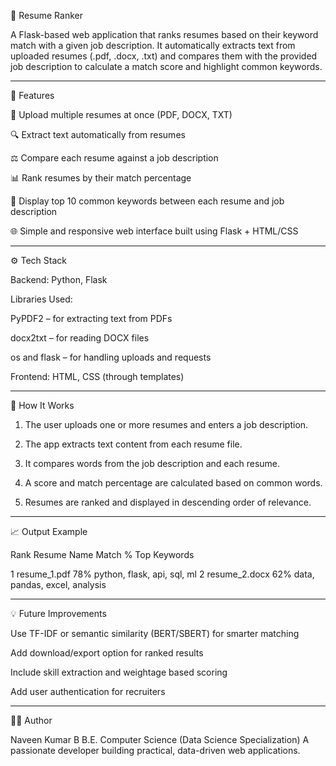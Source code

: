 🧠 Resume Ranker

A Flask-based web application that ranks resumes based on their keyword match with a given job description.
It automatically extracts text from uploaded resumes (.pdf, .docx, .txt) and compares them with the provided job description to calculate a match score and highlight common keywords.


---

🚀 Features

📁 Upload multiple resumes at once (PDF, DOCX, TXT)

🔍 Extract text automatically from resumes

⚖️ Compare each resume against a job description

📊 Rank resumes by their match percentage

💬 Display top 10 common keywords between each resume and job description

🌐 Simple and responsive web interface built using Flask + HTML/CSS



---

⚙️ Tech Stack

Backend: Python, Flask

Libraries Used:

PyPDF2 – for extracting text from PDFs

docx2txt – for reading DOCX files

os and flask – for handling uploads and requests

Frontend: HTML, CSS (through templates)



---

🧩 How It Works

1. The user uploads one or more resumes and enters a job description.


2. The app extracts text content from each resume file.


3. It compares words from the job description and each resume.


4. A score and match percentage are calculated based on common words.


5. Resumes are ranked and displayed in descending order of relevance.




---

📈 Output Example

Rank	Resume Name	Match %	Top Keywords

1	resume_1.pdf	78%	python, flask, api, sql, ml
2	resume_2.docx	62%	data, pandas, excel, analysis



---

💡 Future Improvements

Use TF-IDF or semantic similarity (BERT/SBERT) for smarter matching

Add download/export option for ranked results

Include skill extraction and weightage based scoring

Add user authentication for recruiters



---

🧑‍💻 Author

Naveen Kumar B
B.E. Computer Science (Data Science Specialization)
A passionate developer building practical, data-driven web applications.
